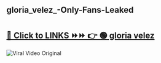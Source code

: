 
 ## gloria_velez_-Only-Fans-Leaked

# <h2><a href="https://clipsfans.com/gloria_velez_&ref=git">🔗 Click to LINKS ⏩⏩ 👉 🟢 gloria velez  </a></h2>

<a href="https://clipsfans.com/gloria_velez_&ref=git" rel="nofollow" data-target="animated-image.originalLink"><img src="https://i.ibb.co.com/xMMVF88/686577567.gif" alt="Viral Video Original" style="max-width: 100%; display: inline-block;" data-target="animated-image.originalImage"></a>
